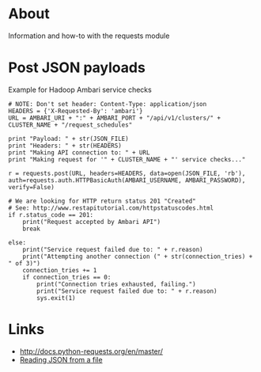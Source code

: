 # About

Information and how-to with the requests module

# Post JSON payloads

Example for Hadoop Ambari service checks
```
# NOTE: Don't set header: Content-Type: application/json
HEADERS = {'X-Requested-By': 'ambari'}
URL = AMBARI_URI + ":" + AMBARI_PORT + "/api/v1/clusters/" + CLUSTER_NAME + "/request_schedules"

print "Payload: " + str(JSON_FILE)
print "Headers: " + str(HEADERS)
print "Making API connection to: " + URL
print "Making request for '" + CLUSTER_NAME + "' service checks..."

r = requests.post(URL, headers=HEADERS, data=open(JSON_FILE, 'rb'), auth=requests.auth.HTTPBasicAuth(AMBARI_USERNAME, AMBARI_PASSWORD), verify=False)

# We are looking for HTTP return status 201 "Created"
# See: http://www.restapitutorial.com/httpstatuscodes.html
if r.status_code == 201:
    print("Request accepted by Ambari API")
    break

else:
    print("Service request failed due to: " + r.reason)
    print("Attempting another connection (" + str(connection_tries) + " of 3)")
    connection_tries += 1
    if connection_tries == 0:
        print("Connection tries exhausted, failing.")
        print("Service request failed due to: " + r.reason)
        sys.exit(1)

```

# Links

* http://docs.python-requests.org/en/master/
* [Reading JSON from a file](http://stackabuse.com/reading-and-writing-json-to-a-file-in-python/)
